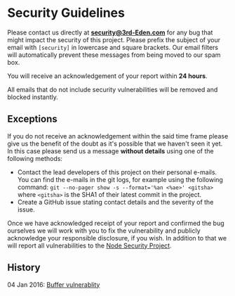 # Security Guidelines

Please contact us directly at **security@3rd-Eden.com** for any bug that might
impact the security of this project. Please prefix the subject of your email
with `[security]` in lowercase and square brackets. Our email filters will
automatically prevent these messages from being moved to our spam box.

You will receive an acknowledgement of your report within **24 hours**.

All emails that do not include security vulnerabilities will be removed and
blocked instantly.

## Exceptions

If you do not receive an acknowledgement within the said time frame please give
us the benefit of the doubt as it's possible that we haven't seen it yet. In
this case please send us a message **without details** using one of the
following methods:

- Contact the lead developers of this project on their personal e-mails. You
  can find the e-mails in the git logs, for example using the following command:
  `git --no-pager show -s --format='%an <%ae>' <gitsha>` where `<gitsha>` is the
  SHA1 of their latest commit in the project.
- Create a GitHub issue stating contact details and the severity of the issue.

Once we have acknowledged receipt of your report and confirmed the bug
ourselves we will work with you to fix the vulnerability and publicly acknowledge
your responsible disclosure, if you wish. In addition to that we will report
all vulnerabilities to the [Node Security Project](https://nodesecurity.io/).

## History

04 Jan 2016: [Buffer vulnerablity](https://github.com/websockets/ws/releases/tag/1.0.1)
